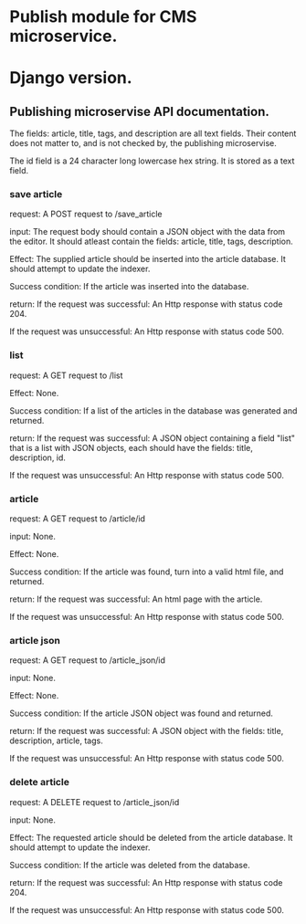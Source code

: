 # Publish module for CMS microservice.
# Django version.



## Publishing microservise API documentation.

The fields: article, title, tags, and description are all text fields.
Their content does not matter to, and is not checked by, the publishing microservise.

The id field is a 24 character long lowercase hex string.
It is stored as a text field.


### save article

request:
A POST request to /save_article

input:
The request body should contain a JSON object with the data from the editor.
It should atleast contain the fields: article, title, tags, description.

Effect:
The supplied article should be inserted into the article database.
It should attempt to update the indexer.

Success condition:
If the article was inserted into the database.

return:
If the request was successful:
An Http response with status code 204.

If the request was unsuccessful:
An Http response with status code 500.


### list

request:
A GET request to /list

Effect:
None.

Success condition:
If a list of the articles in the database was generated and returned. 

return:
If the request was successful:
A JSON object containing a field "list" that is a list with JSON objects,
each should have the fields: title, description, id.

If the request was unsuccessful:
An Http response with status code 500.


### article

request:
A GET request to /article/id

input:
None.

Effect:
None.

Success condition:
If the article was found, turn into a valid html file, and returned.

return:
If the request was successful:
An html page with the article.

If the request was unsuccessful:
An Http response with status code 500.


### article json

request:
A GET request to /article_json/id

input:
None.

Effect:
None.

Success condition:
If the article JSON object was found and returned.

return:
If the request was successful:
A JSON object with the fields: title, description, article, tags.

If the request was unsuccessful:
An Http response with status code 500.


### delete article

request:
A DELETE request to /article_json/id

input:
None.

Effect:
The requested article should be deleted from the article database.
It should attempt to update the indexer.

Success condition:
If the article was deleted from the database.

return:
If the request was successful:
An Http response with status code 204.

If the request was unsuccessful:
An Http response with status code 500.